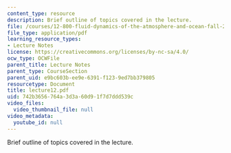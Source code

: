 ```yaml
---
content_type: resource
description: Brief outline of topics covered in the lecture.
file: /courses/12-800-fluid-dynamics-of-the-atmosphere-and-ocean-fall-2004/742b3656764a3d3a60d91f7d7ddd539c_lecture12.pdf
file_type: application/pdf
learning_resource_types:
- Lecture Notes
license: https://creativecommons.org/licenses/by-nc-sa/4.0/
ocw_type: OCWFile
parent_title: Lecture Notes
parent_type: CourseSection
parent_uid: e9bc603b-ee9e-6391-f123-9ed7bb379805
resourcetype: Document
title: lecture12.pdf
uid: 742b3656-764a-3d3a-60d9-1f7d7ddd539c
video_files:
  video_thumbnail_file: null
video_metadata:
  youtube_id: null
---
```

Brief outline of topics covered in the lecture.